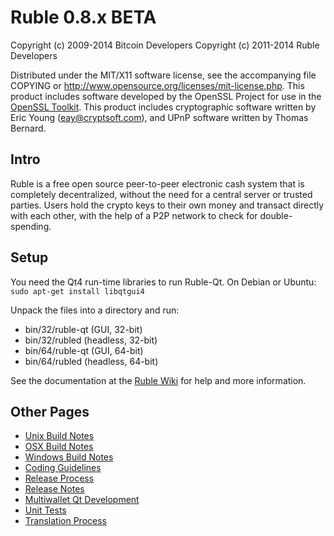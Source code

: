 Ruble 0.8.x BETA
====================

Copyright (c) 2009-2014 Bitcoin Developers
Copyright (c) 2011-2014 Ruble Developers

Distributed under the MIT/X11 software license, see the accompanying
file COPYING or http://www.opensource.org/licenses/mit-license.php.
This product includes software developed by the OpenSSL Project for use in the [OpenSSL Toolkit](http://www.openssl.org/). This product includes
cryptographic software written by Eric Young ([eay@cryptsoft.com](mailto:eay@cryptsoft.com)), and UPnP software written by Thomas Bernard.


Intro
---------------------
Ruble is a free open source peer-to-peer electronic cash system that is
completely decentralized, without the need for a central server or trusted
parties.  Users hold the crypto keys to their own money and transact directly
with each other, with the help of a P2P network to check for double-spending.


Setup
---------------------
You need the Qt4 run-time libraries to run Ruble-Qt. On Debian or Ubuntu:
	`sudo apt-get install libqtgui4`

Unpack the files into a directory and run:

- bin/32/ruble-qt (GUI, 32-bit)
- bin/32/rubled (headless, 32-bit)
- bin/64/ruble-qt (GUI, 64-bit)
- bin/64/rubled (headless, 64-bit)

See the documentation at the [Ruble Wiki](http://ruble.info)
for help and more information.


Other Pages
---------------------
- [Unix Build Notes](build-unix.md)
- [OSX Build Notes](build-osx.md)
- [Windows Build Notes](build-msw.md)
- [Coding Guidelines](coding.md)
- [Release Process](release-process.md)
- [Release Notes](release-notes.md)
- [Multiwallet Qt Development](multiwallet-qt.md)
- [Unit Tests](unit-tests.md)
- [Translation Process](translation_process.md)
